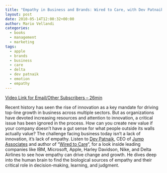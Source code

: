 ```yaml
---
title: "Empathy in Business and Brands: Wired to Care, with Dev Patnaik"
layout: post
date: 2010-05-14T12:00:32+00:00
author: Mario Vellandi
categories:
  - books
  - management
  - marketing
tags:
  - apple
  - brands
  - business
  - care
  - delta
  - dev patnaik
  - emotion
  - empathy
---
```

[Video Link for Email/Other Subscribers &#8211; 26min](http://vimeo.com/11193540)

Recent history has seen the rise of innovation as a key mandate for driving top-line growth in business across multiple sectors. But as organizations have devoted increasing resources and attention to innovation, a critical issue has been ignored in the process. How can you create new value if your company doesn&#8217;t have a gut sense for what people outside its walls actually value? The challenge facing business today isn&#8217;t a lack of innovation, it&#8217;s lack of empathy. Listen to [Dev Patnaik](http://sustainablelifemedia.com/innovator/dev_patnaik), CEO of [Jump Associates](http://www.jumpassociates.com/) and author of &#8220;[Wired to Care](http://www.amazon.com/gp/product/013714234X?ie=UTF8&tag=melodinmarke-20&linkCode=as2&camp=1789&creative=390957&creativeASIN=013714234X)&#8220;, for a look inside leading companies like IBM, Microsoft, Apple, Harley Davidson, Nike, and Delta Airlines to see how empathy can drive change and growth. He dives deep into the human brain to find the biological sources of empathy and their critical role in decision-making, learning, and judgment.
